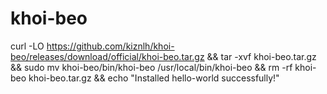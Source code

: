 # khoi-beo

curl -LO https://github.com/kiznlh/khoi-beo/releases/download/official/khoi-beo.tar.gz && tar -xvf khoi-beo.tar.gz && sudo mv khoi-beo/bin/khoi-beo /usr/local/bin/khoi-beo && rm -rf khoi-beo khoi-beo.tar.gz && echo "Installed hello-world successfully!"

